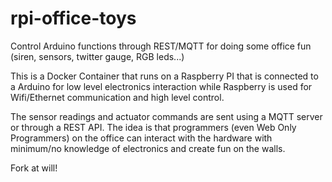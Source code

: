 # rpi-office-toys
Control Arduino functions through REST/MQTT for doing some office fun (siren, sensors, twitter gauge, RGB leds...)

This is a Docker Container that runs on a Raspberry PI that is connected to a Arduino for low level electronics interaction while Raspberry is used for Wifi/Ethernet communication and high level control. 

The sensor readings and actuator commands are sent using a MQTT server or through a REST API. The idea is that programmers (even Web Only Programmers) on the office can interact with the hardware with minimum/no knowledge of electronics and create fun on the walls.

Fork at will!
